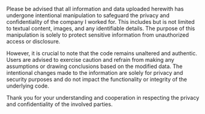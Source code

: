Please be advised that all information and data uploaded herewith has undergone intentional manipulation to safeguard the privacy and confidentiality of the company I worked for. This includes but is not limited to textual content, images, and any identifiable details. The purpose of this manipulation is solely to protect sensitive information from unauthorized access or disclosure.

However, it is crucial to note that the code remains unaltered and authentic. Users are advised to exercise caution and refrain from making any assumptions or drawing conclusions based on the modified data. The intentional changes made to the information are solely for privacy and security purposes and do not impact the functionality or integrity of the underlying code.

Thank you for your understanding and cooperation in respecting the privacy and confidentiality of the involved parties.

